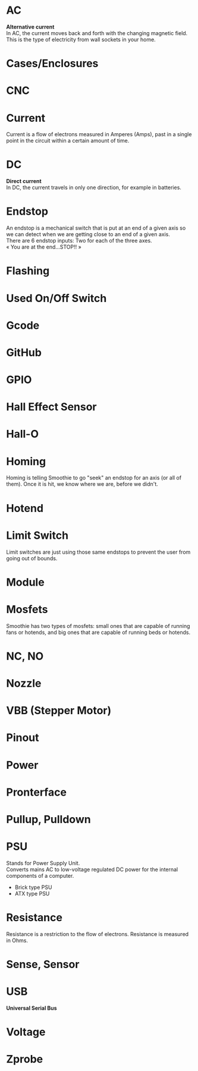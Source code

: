 
# AC
**Alternative current**  
In AC, the current moves back and forth with the changing magnetic field.  
This is the type of electricity from wall sockets in your home.

# Cases/Enclosures

# CNC

# Current
Current is a flow of electrons measured in Amperes (Amps), past in a single point in the circuit within a certain amount of time.

# DC
**Direct current**  
In DC, the current travels in only one direction, for example in batteries.

# Endstop
An endstop is a mechanical switch that is put at an end of a given axis so we can detect when we are getting close to an end of a given axis.  
There are 6 endstop inputs: Two for each of the three axes.  
« You are at the end…STOP!! »

# Flashing

# Used On/Off Switch

# Gcode

# GitHub

# GPIO

# Hall Effect Sensor

# Hall-O

# Homing
Homing is telling Smoothie to go "seek" an endstop for an axis (or all of them). Once it is hit, we know where we are, before we didn't.

# Hotend

# Limit Switch
Limit switches are just using those same endstops to prevent the user from going out of bounds.

# Module

# Mosfets
Smoothie has two types of mosfets: small ones that are capable of running fans or hotends, and big ones that are capable of running beds or hotends.

# NC, NO

# Nozzle

# VBB (Stepper Motor)

# Pinout

# Power

# Pronterface

# Pullup, Pulldown

# PSU
Stands for Power Supply Unit.  
Converts mains AC to low-voltage regulated DC power for the internal components of a computer.  
- Brick type PSU  
- ATX type PSU

# Resistance
Resistance is a restriction to the flow of electrons. Resistance is measured in Ohms.

# Sense, Sensor

# USB
**Universal Serial Bus**

# Voltage

# Zprobe
